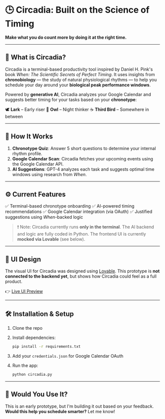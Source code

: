 # 🕒 Circadia: Built on the Science of Timing

**Make what you do count more by doing it at the right time.**

---

## 📖 What is Circadia?

Circadia is a terminal-based productivity tool inspired by Daniel H. Pink's book *When: The Scientific Secrets of Perfect Timing*. It uses insights from **chronobiology** — the study of natural physiological rhythms — to help you schedule your day around your **biological peak performance windows**.

Powered by **generative AI**, Circadia analyzes your Google Calendar and suggests better timing for your tasks based on your **chronotype**:

🕊 **Lark** – Early riser
🦉 **Owl** – Night thinker
☕ **Third Bird** – Somewhere in between

---

## 🧠 How It Works

1. **Chronotype Quiz**: Answer 5 short questions to determine your internal rhythm profile.
2. **Google Calendar Scan**: Circadia fetches your upcoming events using the Google Calendar API.
3. **AI Suggestions**: GPT-4 analyzes each task and suggests optimal time windows using research from *When*.

---

## ⚙️ Current Features

✅ Terminal-based chronotype onboarding
✅ AI-powered timing recommendations
✅ Google Calendar integration (via OAuth)
✅ Justified suggestions using *When*-backed logic

> ❗ Note: Circadia currently runs **only in the terminal**. The AI backend and logic are fully coded in Python. The frontend UI is currently **mocked via Lovable** (see below).

---

## 🎨 UI Design 

The visual UI for Circadia was designed using [Lovable](https://whenbot-timing-ai.lovable.app/).
This prototype is **not connected to the backend yet**, but shows how Circadia could feel as a full product.

👉 [Live UI Preview](https://whenbot-timing-ai.lovable.app/)

---

## 🛠️ Installation & Setup

1. Clone the repo
2. Install dependencies:

   ```bash
   pip install -r requirements.txt
   ```
3. Add your `credentials.json` for Google Calendar OAuth
4. Run the app:

   ```bash
   python circadia.py
   ```

---

## 🤔 Would You Use It?

This is an early prototype, but I'm building it out based on your feedback.
**Would this help you schedule smarter?** Let me know!
